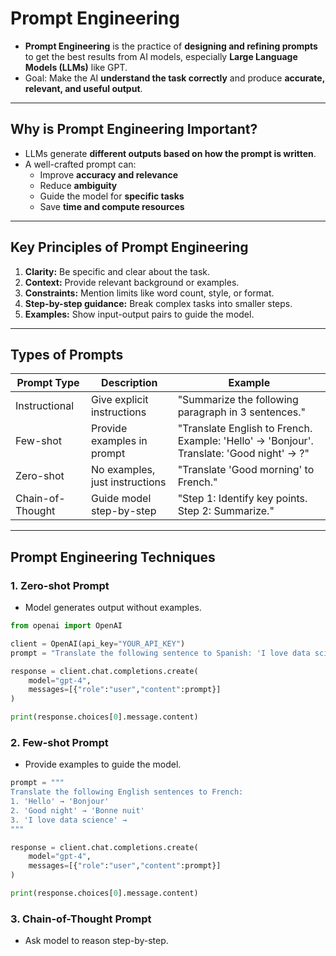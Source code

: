 # Prompt Engineering

- **Prompt Engineering** is the practice of **designing and refining prompts** to get the best results from AI models, especially **Large Language Models (LLMs)** like GPT.  
- Goal: Make the AI **understand the task correctly** and produce **accurate, relevant, and useful output**.  

---

## Why is Prompt Engineering Important?

- LLMs generate **different outputs based on how the prompt is written**.  
- A well-crafted prompt can:
  - Improve **accuracy and relevance**
  - Reduce **ambiguity**
  - Guide the model for **specific tasks**
  - Save **time and compute resources**

---

## Key Principles of Prompt Engineering

1. **Clarity:** Be specific and clear about the task.  
2. **Context:** Provide relevant background or examples.  
3. **Constraints:** Mention limits like word count, style, or format.  
4. **Step-by-step guidance:** Break complex tasks into smaller steps.  
5. **Examples:** Show input-output pairs to guide the model.  

---

## Types of Prompts

| Prompt Type | Description | Example |
|------------|------------|---------|
| Instructional | Give explicit instructions | "Summarize the following paragraph in 3 sentences." |
| Few-shot | Provide examples in prompt | "Translate English to French. Example: 'Hello' → 'Bonjour'. Translate: 'Good night' → ?" |
| Zero-shot | No examples, just instructions | "Translate 'Good morning' to French." |
| Chain-of-Thought | Guide model step-by-step | "Step 1: Identify key points. Step 2: Summarize." |

---

## Prompt Engineering Techniques

### 1. Zero-shot Prompt
- Model generates output without examples.

```python
from openai import OpenAI

client = OpenAI(api_key="YOUR_API_KEY")
prompt = "Translate the following sentence to Spanish: 'I love data science.'"

response = client.chat.completions.create(
    model="gpt-4",
    messages=[{"role":"user","content":prompt}]
)

print(response.choices[0].message.content)
```

### 2. Few-shot Prompt

- Provide examples to guide the model.

```python
prompt = """
Translate the following English sentences to French:
1. 'Hello' → 'Bonjour'
2. 'Good night' → 'Bonne nuit'
3. 'I love data science' →
"""

response = client.chat.completions.create(
    model="gpt-4",
    messages=[{"role":"user","content":prompt}]
)

print(response.choices[0].message.content)
```

### 3. Chain-of-Thought Prompt

- Ask model to reason step-by-step.
